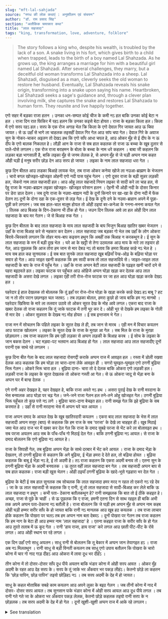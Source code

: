 ```yaml
---
slug: "mft-lal-sahjada"
source: "मगध की लोक कथाएं : अनुशाीलन एवं संचयन"
author: "डॉ. राम प्रसाद सिंह"
section: "अलौकिक चमत्‍कार कथा"
title: "लाल सहजादा"
tags: "king, transformation, love, adventure, folklore"
---
```

<blockquote>
The story follows a king who, despite his wealth, is troubled by the lack of a son. A snake living in his fort, which gives birth to a child when trapped, leads to the birth of a boy named Lal Shahzada. As he grows up, the king arranges a marriage for him with a beautiful girl named Lal Shahzadi. After several challenges, they marry, but a deceitful old woman transforms Lal Shahzada into a sheep. Lal Shahzadi, disguised as a man, cleverly seeks the old woman to restore her husband. Eventually, Lal Shahzada reveals his snake origin, transforming into a snake upon saying his name. Heartbroken, Lal Shahzadi seeks a sage's guidance and, through a clever plan involving milk, she captures the snake and restores Lal Shahzada to human form. They reunite and live happily together.
</blockquote>

एगो सहर में बड़का राजा हलन । उनका धन-सम्पत कोई चीज के कमी नऽ हल बाकि उनका कोई बेटा न हल । राजा दिन रात फिकिर में रहऽ हलन कि उनका कइसे बेटा होयत। राजा के बड़का किला हल। किला में एगो सरप रहऽ हल। सरप के एक रोज अगाह भेल क्रि किला के एगो देवाल गिर जायत आउ ऊ चिपा जायत। से ऊ उहाँ से भागे ला चाहलक तइसहीं देवाल गिर गेल आउ सांप चपा गेल। देवाल गिरे के अवाज सुन के नोकर-चाकर अइलन तो देखऽ हथ कि एगो साँप आधा चपल हे, आउ ओकर मुँह से ई दीप के न ऊ दीप के एगो बालक निकलल हे। लौड़ी आन के राजा से सब हाल कहलक तो राजा ऊ बच्चा के खूब दुलार से पाले-पोसे लगलन। एक रोज राजा बराहमन के बोला के बच्चा के नाम धरे कहलन । बाबा जी कहलन कि लड़का बड़ा भागसाली है, बाकि लइका मुँह से जनम लेलक हे, से अप्‍पन मुँह से जे घड़ी अप्पन नाम कहत औही घड़ी ई मनुष सरीर छोड़ देन आउ सरप हो जायत । लइका के नाम लाल सहजादा धरा गेल । 

कुछ दिन बीतल आउ लडका बिआहे लायक भेल, तब राजा ओकर कनेया खोजे ला नउआ-ब्राह्मण के भेजलन । चारो बगल खोजइत-खोजइत ओहनी एगो नदी पास पहुंच गेलन । एगो दूसर राजा के बड़ी सुन्नर लड़की हल, जेकरो नाम लाल सहजादी हल। आउ ओहू लाल सहजादे नियन लइका से सादी करे ला चाह हल, से ऐहू राजा के नउवा-ब्राह्यन लइका खोजइत- खोजइत परेसान हलन । ऐहनी भी ओही नदी के दोसर किनार पर डेरा डाल देलन। जब दुनाे राजा के नउवा-बाह्यन नदी के दूनों किनारे पर खा-खा के दोना नदी में फेंक देलन तऽ दूनों के दोना दहा के एक-दूसर से लड़ गेल। ई देख के दूनाें दने के नउवा-ब्राहान अपने में पूछा-पूछी करे लगलन। जब सब हाल-चाल मालूम होयल तो ओही ठइयां बर-कनेआ के गनना-मनना कयल गेल । तिलक आउ बिआह के दिन-ठेकाना भी ठीक हो गेल। जउन दिन तिलक आवे ला हल ओही दिन लाल सहजादा के बाप मर गेलन। जे से बिआह रुक गेल । 

कुछ दिन बीतला के बाद लाल सहजादा के माय लाल सहजादी के बाप भिजुन बिआह खातिर खबर भेजलन । उहाँ के राजा बिआह करे से नहकार कर देलन। लाल सहजादा जब बड़का गो भेल तब उहाँ के लोग ओकरा बिरावे-चिरकावे लगलन कि तोहर माय-बाप कइसन हथुन कि अबहीं तक बिआह न करकथुन हे। ई सुन के लाल सहजादा के मन में बड़ी दुख भेल । घरे आ के खट्टी से तेगा उठवलक आउ माय के मारे ला तइयार हो गेल, आउ पूछलक कि आज तोरा हम जान से मार देबउ नऽ तो बताव कि हमरा बिआह काहे नऽ भेल हे । माय सब हाल कह सुनवलक। ई सब बात सुनके लाल सहजादा खूब बढ़ियाँ पेन्ह-ओढ़ के बढ़िया घोड़ा पर सवार हो गेल। आउ जाइत खानी कहलक कि हम सादी करब तो लाल सहजादिये से। जाइत-जाइत लाल सहजादी के बाप के राज में पहुँच गेल । उहाँ के राजा अप्पन बेटी लाल सहजादी के पढ़इत खनी चारों दने से पहरा बइठवले हल। लइका फाटक पर पहुँचल आउ ओहिजे अप्पन घोड़ा खड़ा कर देलक आउ लाल सहजादी के असरा देखे लगल । लइका एही तरी रोज-रोज फाटक पर जा हल आउ घोड़ा खड़ा करके देखऽ हल । 

पहरेदार ई हाल देखलक तो बोललक कि तूं इहाँ पर रोज-रोज घोड़ा के खड़ा करके काहे देखऽ हऽ बाबू ? हट जा न तो तोर परान छछनइत चल जतवऽ । तब लड़का बोलल, हमरा कुछो हो जाय बाकि हम नऽ मानबो । पहरेदार खिसिया के मारे ला तलवार उठावे तो ओकर सूरत देख के मोह आवे लगल। एकरा बाद राजा के खबर देलक तो राजा कहलन कि तूं जाके फाटक में तनी भूर कर दे। ओही भूर से देखके हम लइका के गोली से मार देव । ओकर सुन्नरता के देखब नऽ मोह होयत । ई सब इन्तजाम भे गेल। 

राजा मन में सोचलन कि पहिले लइका के सूरत देख ले ही, तब जान से मारब । एही मन में विचार कयलन आउ फाटक खोललन । लइका के सूरत देख के राजा के मुरछा आ गेल । सब मिल के राजा के मुरछा छोड़वलन। तब राजा कहलन कि हम एही लड़का से अप्पन लड़की के बिआह करब । ई सोच के लइका के जान बकस देलन । चट मड़वा-पट भतवान आउ बिआह हो गेल । लाल सहजादा आउ लाल सहजादीए दूनों परानी एक साथे रहे लगलन । 

कुछ दिना बीत गेला के बाद लाल सहजादा रोसगद्दी कराके अप्पन राज में आवइत हल । रस्ता में डोली रखवा देलक आउ कहलक कि हम घोड़ा ला चारा-दाना लेके आवइत ही । सगरो घुमइत-घुमइत एगो ठगनी बुढ़िया भिरू गेलन। ओकरे भिरू चारा हल । बुढ़िया दाना- चारा तो दे देलक बाकि ओकरा एगो लड़की हल। लड़की राजा के लइका के सूरत देखलक तो ओकरा गस्ती आ गेल। से ऊ ओकरा जादू से भेंड़ा बना के अप्पन घर में बान्ह देलक । 

एने रानी अहर देखइत हे, पहर देखइत हे, बाकि राजा अवते नऽ हथ । असरा पुराई देख के रानी मरदाना के भेस बनवलक आउ घोड़ा पर चढ़ गेल। जने-जने राजा गेलन हल तने-तने ओहू खोजइत गेल। ठगनी बुढ़िया भिरू पहुँचल तो कुछ पत्ते नऽ लगे । बुढ़िया चारा-दाना बेचइत हल। रानी समझ गेल कि इहे बुढ़िया के सब करमात हे । उहाँ से रानी मरदाना भेस में अप्पन घरे चल आयल । 

राजा अप्पन दमाद के आयल देख के खूब खातिरदारी कयलन । एकरा बाद लाल सहजादा के भेस में लाल सहजादी अप्पन ससुर (बाप) से कहलक कि हम राज के सब 'परजा' के देखे ला चाहइत ही। खूब मिठाई जमा भेल आउ राज भर में खबर कर देल गेल कि राजा के दमाद सुबहे परजा से भेंट करे ला बोलावइत हथ । सब परजा अयलन आउ सब के पाँच-पाँच गो मिठाई देल गेल। बाकि ठगनी बुढ़िया नऽ आयल। से राजा के दमाद बोललन कि एगो बुढ़िया नऽ आयल हे। 

राजा के सिपाही गेल, तब बुढ़िया अप्पन भेंड़ा के साथे दरबार में भेंट करे आयल । राजा के दमाद भेंड़ा के देखलन, तो ठगनी बुढ़िया से कहलन कि अगे बुढ़िया, ई भेंड़ा हमरा दे देते हल, तो बढ़िया होयत । बुढ़िया कहलक कि बाबू ई भेंड़ा नऽ हे, ई तो अदमी हे। तऽ राजा कहलन कि एकरा अदमी बनाव तो। एतना सुन के ठगनी बुढ़िया भेंड़ा के अदमी बनवलक । ऊ तुरत वहीं लाल सहजादा बन गेल । तब सहजादी अप्पन बाप से सब हाल कहलक। राजा बड़ी खुस भेलन। ओही ठइयाँ ठगनीं बुढ़िया के खादे-भूसे गढ़हारा भर देल गेल । 

बुढ़िया के बेटी ई सब हाल सुनलक तब सोचलक कि लाल सहजादा हमर मरद न रहल तो एकरो नऽ रहे देव । जा के ऊ लाल सहजादी से कहलक कि ए रानी, तूं तो लाल सहजादा से सादी-बिआह कर लेले बाकि ऊ लाल सहजादा न हथुन । कभी पता- ठेकाना बतौलकथुन हे? रानी समझलक कि बात तो ई ठीके कहइत हे। अच्छा, राजा से पूछे के चाहीं । से ऊ पूछलक कि ए राजा, हमनी एतना दिन से साथ रहइत ही बाकि अभी तक अपने अप्पन पता-ठेकाना नऽ बतौली हे। राजा बोललन कि जे घड़ी हम अप्पन मुँह से अप्पन नाम कहब ओही घड़ी हम्मर सरीर साँप के हो जायत बाकि रानी नऽ मानलक आउ खूब हठ कयलक । तब राजा लाचार होके कहलन कि पोखरा पर चलऽ तब हम अप्पन नाम बता देबवऽ । दूनों पोखरा पर गेलन तब राजा कहलन कि हम नाग के बेटा ही आउ हम्मर नाम 'लाल सहजादा' हे । एतना कहइत राजा के सरीर साँप के हो गेल आउ तुरते तलाब में ऊ कूद गेल । रानी 'हाय राजा, हाय राजा' करे लगल आउ छाती पीट-पीट के रोवे लगल। आउ ओही स्थान पर रहे लगल । 

एक दिन उहाँ एगो साधु अयलन। साधु रानी से बोललन कि तू बेकार में अप्पन जान तेयागइत हऽ । राजा अब नऽ मिलतथुन । रानी साधु से बड़ी विनती कयलन तब साधु एगो उपाय बतौलन कि पोखरा के चारो कोना में चार गो नाद गाड़ दीहऽ आउ ओकरा में लावा दूध भर दीहँऽ । 

तीन कोना में तो दोसर-दोसर साँप दूध पीये अयतन बाकि भंडार कोना में ओही सरप आवत । ओकर मुँह अदमी के रहत आउ देह सरप के। सरप के तूं जाके भर अँकवार भर पकड़ लीहंऽ। केतनो छोड़े ला कहतन कि 'छोड़ पापिन, छोड़ पापिन' तइयो छोड़िहऽ नऽ । तब सरप अदमी के देह में हो जायत। 
 
साधु के कहल मोताबिक सबहे काम कयलन आउ अपने लुका के बइठ गेलन । जब तीनों कोना में नाद में दोसर- दोसर सरप आयल।  तब सुनसान पाके भंडार कोना में ओही सरप आयल आउ दूध पीये लगल । तब रानी गते गते जा के ओकरा भर अँकवार पकड़ लेलक, केतनो छोड़े कहलक तइयो रानी सरप के न छोड़लक। तब सरप अदमी के देह में हो गेल । दूनों खुशी-खुशी अप्पन राज में आके रहे लगलन। 



<details>
<summary>See translation</summary>

In a city, there was a great king. He had no shortage of wealth, but he had no son. The king was worried day and night about how he could have a son. The king had a big fort. There lived a snake in the fort. One day, the snake was warned that a wall of the fort would fall down and that it would get trapped. So, the snake wanted to escape, but the wall fell and trapped it. Hearing the noise of the wall falling, the servants came running and saw that a snake was half crushed, and from its mouth came a child. When the news was brought to the king, he started to care for the child lovingly. One day, the king called a Brahmin to name the child. The Brahmin said that the boy was very fortunate, but since he was born from a snake's mouth, the moment he speaks his name, he will leave his human form and become a snake. The child was named Lal Shahzada.

A few days later, when the boy was of marriageable age, the king sent a priest to search for a bride. While searching in all directions, they reached near a river. There was a very beautiful girl from another king's side named Lal Shahzadi. She also wanted to marry a boy like Lal Shahzada, and the priest from the other king was troubled while searching for the boy. They set up camp on the opposite bank of the same river. When both the priests threw offerings into the river and started to fight, seeing this, both groups began to inquire amongst themselves. Once everything was clear, the engagement and wedding date were fixed. On the day of the engagement, Lal Shahzadi's father passed away, which postponed the wedding.

After some days, Lal Shahzada's mother sent a message to Lal Shahzadi's father about the wedding. The king refused to marry. When Lal Shahzada grew up, the people around him started to taunt him, asking how come his parents had not arranged a wedding yet. Hearing this, Lal Shahzada felt very sad. He returned home, determined to confront his mother, asking if he should kill her unless she reveals why he wasn't married. His mother explained everything. After hearing all this, Lal Shahzada dressed up nicely and mounted a fine horse. As he left, he declared that he would marry only Lal Shahzada. He reached the kingdom of Lal Shahzadi's father. The king had stationed guards all around, thinking about his daughter.

As the boy reached the gate, he tied his horse and began to watch for Lal Shahzadi. He visited the gate every day, standing there and looking out. When the guards saw this, they asked why he was standing there daily with his horse. The boy replied that he would not leave until he was assured of his wedding. The guard, flustered, raised his sword, but upon seeing the boy's face, he felt pity. Then, the guard reported to the king, who commanded him to take and throw dirt at the gate. The king wanted to kill the boy without seeing him, fearing that he might be enchanted by his beauty.

The king thought to himself that he would look at the boy's face first, and then decide. With this in mind, he opened the gate. Seeing the boy's face caused the king to faint. They all worked together to revive the king. Then the king announced that he would marry his daughter to this boy. Thinking this way, the king spared the boy's life. The wedding preparations were soon made, and the marriage took place. Lal Shahzada and Lal Shahzadi lived together happily.

After some days, Lal Shahzada returned to his kingdom with his bride after their marriage. Meanwhile, he arranged for a palanquin but told his wife that he was going to get some fodder for the horse. While he was away, a deceitful old woman approached him. She had fodder with her. The old woman gave him food but also had a daughter. When the daughter saw the prince's face, she became fascinated. She used magic to turn him into a sheep and locked him in her house.

Meanwhile, the queen was waiting and looking, but the king did not return. Seeing the deserted place, the queen disguised herself as a man and rode out. As the king came back, he searched for her. When the old woman arrived, there was no one around, as she was selling fodder. The queen realized that the old woman was responsible for everything. So, the queen returned home disguised as a man.

Seeing her husband, the king was very hospitable to him. After that, disguised as Lal Shahzadi, she told her father that she wanted to see all the subjects of the kingdom. A lot of sweets were prepared and the kingdom was informed that the king's son-in-law wished to meet with the subjects. All the subjects came, and everyone received five sweets each, but the deceitful old woman did not show up. The king's son-in-law remarked that an old woman had not come.

The king's soldiers went to find her, and then the old woman came to the court with her sheep. When the king's son-in-law saw the sheep, he said to the old woman, “If only you would give me this sheep!” The old woman replied, “This is not a sheep; this is a man.” The king then ordered her to make him a man. Hearing this, the old woman transformed the sheep into a man. Immediately, he became Lal Shahzada. Then the Shahzadi told her father everything. The king was very pleased. At that place, the deceitful old woman was rewarded immensely.

Hearing all this, the old woman's daughter thought to herself that if Lal Shahzada was no longer her husband, then he should not remain so. She went and told Lal Shahzadi, “O queen! You have married Lal Shahzada, but he is not what he seems. Has he ever revealed his identity?” The queen realized the truth in her words and decided to inquire with the king. So, she asked, “O king, we have been living together for so long, yet you have never told me your origins.” The king replied that the moment he mentions his name, his body would become that of a snake, but the queen did not believe him and insisted heavily. Finally, the king, feeling helpless, said, "Let's go to the pond, then I'll reveal my name."

Both went to the pond, and there the king stated, "I am the son of a serpent, and my name is 'Lal Shahzada'." As soon as he uttered this, his body transformed into that of a snake, and he immediately jumped into the pond. The queen cried out, "Oh king! Oh king!" and began to beat her chest in sorrow, remaining there in despair.

One day, a sage came. The sage told the queen, “You are wasting your life unnecessarily. The king will no longer be found.” The queen implored the sage, and he suggested a remedy: “Dig four pits at each corner of the pond and fill them with warm milk.”

In three of the corners, other snakes came to drink the milk, but in the fourth corner, the very serpent arrived. Its mouth appeared human, but its body was that of a serpent. The queen was to go and catch it tightly. No matter how much it told her to let it go, even if it pleaded, she had to hold on. Then the serpent would gain a human body.

Following the sage's instructions, everything was done, and they hid. When the other snakes entered the pits, the area became empty, and the serpent came to drink the milk. The queen approached and caught it tightly. Despite its pleas to be released, she held on tightly. Eventually, the serpent transformed into a human body. Both returned happily to their kingdom and lived together.
</details>